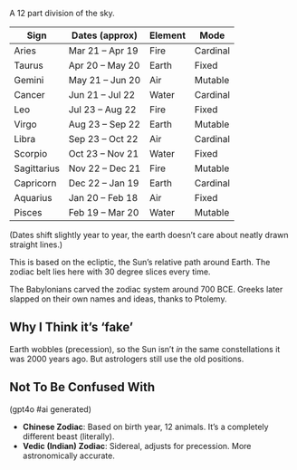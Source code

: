 A 12 part division of the sky.

|Sign|Dates (approx)|Element|Mode|
|---|---|---|---|
|Aries|Mar 21 – Apr 19|Fire|Cardinal|
|Taurus|Apr 20 – May 20|Earth|Fixed|
|Gemini|May 21 – Jun 20|Air|Mutable|
|Cancer|Jun 21 – Jul 22|Water|Cardinal|
|Leo|Jul 23 – Aug 22|Fire|Fixed|
|Virgo|Aug 23 – Sep 22|Earth|Mutable|
|Libra|Sep 23 – Oct 22|Air|Cardinal|
|Scorpio|Oct 23 – Nov 21|Water|Fixed|
|Sagittarius|Nov 22 – Dec 21|Fire|Mutable|
|Capricorn|Dec 22 – Jan 19|Earth|Cardinal|
|Aquarius|Jan 20 – Feb 18|Air|Fixed|
|Pisces|Feb 19 – Mar 20|Water|Mutable|

(Dates shift slightly year to year, the earth doesn’t care about neatly drawn straight lines.)

This is based on the ecliptic, the Sun’s relative path around Earth. The zodiac belt lies here with 30 degree slices every time.

The Babylonians carved the zodiac system around 700 BCE. Greeks later slapped on their own names and ideas, thanks to Ptolemy.

## Why I Think it’s ‘fake’

Earth wobbles (precession), so the Sun isn’t *in* the same constellations it was 2000 years ago. But astrologers still use the old positions.

## Not To Be Confused With

(gpt4o #ai generated)

- **Chinese Zodiac**: Based on birth year, 12 animals. It’s a completely different beast (literally).
- **Vedic (Indian) Zodiac**: Sidereal, adjusts for precession. More astronomically accurate.
